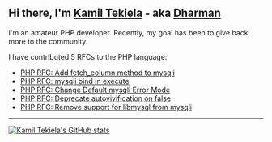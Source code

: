 ## Hi there, I'm [Kamil Tekiela](https://kamiltekiela.com/) - aka [Dharman](https://stackoverflow.com/users/1839439/dharman?tab=profile)

I'm an amateur PHP developer. Recently, my goal has been to give back more to the community. 

I have contributed 5 RFCs to the PHP language:
- [PHP RFC: Add fetch_column method to mysqli](https://wiki.php.net/rfc/mysqli_fetch_column)
- [PHP RFC: mysqli bind in execute](https://wiki.php.net/rfc/mysqli_bind_in_execute)
- [PHP RFC: Change Default mysqli Error Mode](https://wiki.php.net/rfc/mysqli_default_errmode)
- [PHP RFC: Deprecate autovivification on false](https://wiki.php.net/rfc/autovivification_false)
- [PHP RFC: Remove support for libmysql from mysqli](https://wiki.php.net/rfc/mysqli_support_for_libmysql)

<!--
**kamil-tekiela/kamil-tekiela** is a ✨ _special_ ✨ repository because its `README.md` (this file) appears on your GitHub profile.

Here are some ideas to get you started:

- 🔭 I’m currently working on ...
- 🌱 I’m currently learning ...
- 👯 I’m looking to collaborate on ...
- 🤔 I’m looking for help with ...
- 💬 Ask me about ...
- 📫 How to reach me: ...
- 😄 Pronouns: ...
- ⚡ Fun fact: ...
-->

--- 

[![Kamil Tekiela's GitHub stats](https://github-readme-stats.vercel.app/api?username=kamil-tekiela&show_icons=true&include_all_commits=true)](https://github.com/kamil-tekiela)